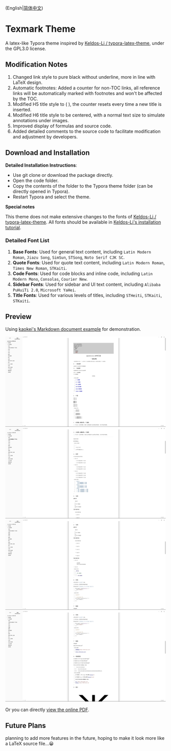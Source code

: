 (English|[简体中文](./README.md))
# Texmark Theme
A latex-like Typora theme inspired by [Keldos-Li / typora-latex-theme](https://github.com/Keldos-Li/typora-latex-theme/), under the GPL3.0 license.

## Modification Notes

1. Changed link style to pure black without underline, more in line with LaTeX design.
2. Automatic footnotes: Added a counter for non-TOC links, all reference links will be automatically marked with footnotes and won't be affected by the TOC.
3. Modified H5 title style to ( ), the counter resets every time a new title is inserted.
4. Modified H6 title style to be centered, with a normal text size to simulate annotations under images.
5. Improved display of formulas and source code.
6. Added detailed comments to the source code to facilitate modification and adjustment by developers.

## Download and Installation

**Detailed Installation Instructions**:
- Use git clone or download the package directly.
- Open the code folder.
- Copy the contents of the folder to the Typora theme folder (can be directly opened in Typora).
- Restart Typora and select the theme.

**Special notes**

This theme does not make extensive changes to the fonts of [Keldos-Li / typora-latex-theme](https://github.com/Keldos-Li/typora-latex-theme/). All fonts should be available in [Keldos-Li's installation tutorial](https://github.com/Keldos-Li/typora-latex-theme/blob/main/README.md#%E4%B8%8B%E8%BD%BD%E4%B8%8E%E5%AE%89%E8%A3%85).

### Detailed Font List
1. **Base Fonts**: Used for general text content, including `Latin Modern Roman`, `Jiazu Song`, `SimSun`, `STSong`, `Noto Serif CJK SC`.
2. **Quote Fonts**: Used for quote text content, including `Latin Modern Roman`, `Times New Roman`, `STKaiti`.
3. **Code Fonts**: Used for code blocks and inline code, including `Latin Modern Mono`, `Consolas`, `Courier New`.
4. **Sidebar Fonts**: Used for sidebar and UI text content, including `Alibaba PuHuiTi 2.0`, `Microsoft YaHei`.
5. **Title Fonts**: Used for various levels of titles, including `STHeiti`, `STKaiti`, `STKaiti`.

## Preview
Using [kaokei's Markdown document example](https://github.com/kaokei/kaokei.github.io/blob/docs/docs/_posts/markdown%E7%A4%BA%E4%BE%8B%E6%96%87%E7%AB%A0.md) for demonstration.

![demo1](https://github.com/carols12352/Texmark/blob/main/.assets/demo1.png)
![demo2](https://github.com/carols12352/Texmark/blob/main/.assets/demo2.png)
![demo3](https://github.com/carols12352/Texmark/blob/main/.assets/demo3.png)
![demo4](https://github.com/carols12352/Texmark/blob/main/.assets/demo4.png)

Or you can directly [view the online PDF](https://github.com/carols12352/Texmark/blob/main/.assets/demo.pdf).

## Future Plans
planning to add more features in the future, hoping to make it look more like a LaTeX source file...😀
